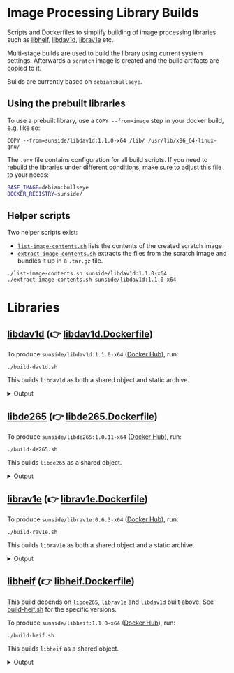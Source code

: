 # Image Processing Library Builds

Scripts and Dockerfiles to simplify building of image processing libraries
such as [libheif], [libdav1d], [librav1e] etc.

Multi-stage builds are used to build the library using current
system settings. Afterwards a `scratch` image is created and
the build artifacts are copied to it.

Builds are currently based on `debian:bullseye`.

## Using the prebuilt libraries

To use a prebuilt library, use a `COPY --from=image` step in
your docker build, e.g. like so:

```docker
COPY --from=sunside/libdav1d:1.1.0-x64 /lib/ /usr/lib/x86_64-linux-gnu/
```

The `.env` file contains configuration for all build scripts.
If you need to rebuild the libraries under different conditions,
make sure to adjust this file to your needs:

```bash
BASE_IMAGE=debian:bullseye
DOCKER_REGISTRY=sunside/
```

## Helper scripts

Two helper scripts exist:

- [`list-image-contents.sh`] lists the contents of the created scratch image
- [`extract-image-contents.sh`] extracts the files from the scratch image and bundles it up in a `.tar.gz` file.

```shell
./list-image-contents.sh sunside/libdav1d:1.1.0-x64
./extract-image-contents.sh sunside/libdav1d:1.1.0-x64
```

# Libraries

## [libdav1d] (👉 [libdav1d.Dockerfile](libdav1d.Dockerfile))

To produce `sunside/libdav1d:1.1.0-x64` ([Docker Hub](https://hub.docker.com/repository/docker/sunside/libdav1d)), run:

```shell
./build-dav1d.sh
```

This builds `libdav1d` as both a shared object and static archive.

<details>
    <summary>Output</summary>

```
.
 |-lib
 | |-x86_64-linux-gnu
 | | |-libdav1d.so
 | | |-libdav1d.so.6
 | | |-libdav1d.so.6.8.0
 | | |-libdav1d.a
 | | |-pkgconfig
 | | | |-dav1d.pc
 |-base-image
 |-COPYING
 |-include
 | |-dav1d
 | | |-data.h
 | | |-picture.h
 | | |-common.h
 | | |-headers.h
 | | |-version.h
 | | |-meson.build
 | | |-dav1d.h
 | | |-version.h.in

```

</details>

## [libde265] (👉 [libde265.Dockerfile](libde265.Dockerfile))

To produce `sunside/libde265:1.0.11-x64` ([Docker Hub](https://hub.docker.com/repository/docker/sunside/libde265)), run:

```shell
./build-de265.sh
```

This builds `libde265` as a shared object.

<details>
    <summary>Output</summary>

```
.
 |-lib
 | |-cmake
 | | |-libde265
 | | | |-libde265Config-release.cmake
 | | | |-libde265ConfigVersion.cmake
 | | | |-libde265Config.cmake
 | |-pkgconfig
 | | |-libde265.pc
 | |-libde265.so
 |-base-image
 |-COPYING
 |-include
 | |-libde265
 | | |-en265.h
 | | |-de265-version.h
 | | |-de265.h
```

</details>

## [librav1e] (👉 [librav1e.Dockerfile](librav1e.Dockerfile))

To produce `sunside/librav1e:0.6.3-x64` ([Docker Hub](https://hub.docker.com/repository/docker/sunside/librav1e)), run:

```shell
./build-rav1e.sh
```

This builds `librav1e` as both a shared object and a static archive.

<details>
    <summary>Output</summary>

```
.
 |-lib
 | |-librav1e.a
 | |-librav1e.so
 | |-librav1e.so.0.6.3
 | |-pkgconfig
 | | |-rav1e.pc
 | |-librav1e.so.0
 |-base-image
 |-include
 | |-rav1e
 | | |-rav1e.h
 |-LICENSE
```

</details>


## [libheif] (👉 [libheif.Dockerfile](libheif.Dockerfile))

This build depends on `libde265`, `librav1e` and `libdav1d` built above.
See [build-heif.sh](build-heif.sh) for the specific versions.

To produce `sunside/libheif:1.1.0-x64` ([Docker Hub](https://hub.docker.com/repository/docker/sunside/libheif)), run:

```shell
./build-heif.sh
```

This builds `libheif` as a shared object.

<details>
    <summary>Output</summary>

```
.
 |-lib
 | |-libheif.so.1
 | |-cmake
 | | |-libheif
 | | | |-libheif-config-release.cmake
 | | | |-libheif-config.cmake
 | | | |-libheif-config-version.cmake
 | |-libheif.so.1.15.1
 | |-libheif.so
 | |-libheif
 | | |-libheif-rav1e.so
 | |-pkgconfig
 | | |-libheif.pc
 |-share
 | |-thumbnailers
 | | |-heif.thumbnailer
 |-base-image
 |-COPYING
 |-include
 | |-libheif
 | | |-heif.h
 | | |-heif_version.h
 | | |-heif_cxx.h
 | | |-heif_plugin.h
```

</details>

[libdav1d]: https://code.videolan.org/videolan/dav1d
[libde265]: https://github.com/strukturag/libde265
[libheif]: https://github.com/strukturag/libheif
[librav1e]: https://github.com/xiph/rav1e

[`list-image-contents.sh`]: list-image-contents.sh
[`extract-image-contents.sh`]: extract-image-contents.sh
